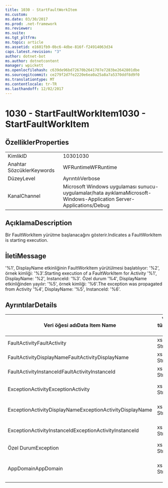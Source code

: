```yaml
---
title: 1030 - StartFaultWorkItem
ms.custom: 
ms.date: 03/30/2017
ms.prod: .net-framework
ms.reviewer: 
ms.suite: 
ms.tgt_pltfrm: 
ms.topic: article
ms.assetid: e1601fb9-0bc6-4dbe-816f-f24914063d34
caps.latest.revision: "3"
author: dotnet-bot
ms.author: dotnetcontent
manager: wpickett
ms.openlocfilehash: c639de96bd72670b2641707e7283be2642801dbe
ms.sourcegitcommit: ce279f2d7fe2220e6ea0a25a8a7a5370ddf8d9f0
ms.translationtype: MT
ms.contentlocale: tr-TR
ms.lasthandoff: 12/02/2017
---
```

# <a name="1030---startfaultworkitem"></a><span data-ttu-id="a7825-102">1030 - StartFaultWorkItem</span><span class="sxs-lookup"><span data-stu-id="a7825-102">1030 - StartFaultWorkItem</span></span>
## <a name="properties"></a><span data-ttu-id="a7825-103">Özellikler</span><span class="sxs-lookup"><span data-stu-id="a7825-103">Properties</span></span>  
  
|||  
|-|-|  
|<span data-ttu-id="a7825-104">Kimlik</span><span class="sxs-lookup"><span data-stu-id="a7825-104">ID</span></span>|<span data-ttu-id="a7825-105">1030</span><span class="sxs-lookup"><span data-stu-id="a7825-105">1030</span></span>|  
|<span data-ttu-id="a7825-106">Anahtar Sözcükler</span><span class="sxs-lookup"><span data-stu-id="a7825-106">Keywords</span></span>|<span data-ttu-id="a7825-107">WFRuntime</span><span class="sxs-lookup"><span data-stu-id="a7825-107">WFRuntime</span></span>|  
|<span data-ttu-id="a7825-108">Düzey</span><span class="sxs-lookup"><span data-stu-id="a7825-108">Level</span></span>|<span data-ttu-id="a7825-109">Ayrıntılı</span><span class="sxs-lookup"><span data-stu-id="a7825-109">Verbose</span></span>|  
|<span data-ttu-id="a7825-110">Kanal</span><span class="sxs-lookup"><span data-stu-id="a7825-110">Channel</span></span>|<span data-ttu-id="a7825-111">Microsoft Windows uygulaması sunucu-uygulamalar/hata ayıklama</span><span class="sxs-lookup"><span data-stu-id="a7825-111">Microsoft-Windows-Application Server-Applications/Debug</span></span>|  
  
## <a name="description"></a><span data-ttu-id="a7825-112">Açıklama</span><span class="sxs-lookup"><span data-stu-id="a7825-112">Description</span></span>  
 <span data-ttu-id="a7825-113">Bir FaultWorkItem yürütme başlanacağını gösterir.</span><span class="sxs-lookup"><span data-stu-id="a7825-113">Indicates a FaultWorkItem is starting execution.</span></span>  
  
## <a name="message"></a><span data-ttu-id="a7825-114">İleti</span><span class="sxs-lookup"><span data-stu-id="a7825-114">Message</span></span>  
 <span data-ttu-id="a7825-115">'%1', DisplayName etkinliğinin FaultWorkItem yürütülmesi başlatılıyor: '%2', örnek kimliği: '%3'.</span><span class="sxs-lookup"><span data-stu-id="a7825-115">Starting execution of a FaultWorkItem for Activity '%1', DisplayName: '%2', InstanceId: '%3'.</span></span>  <span data-ttu-id="a7825-116">Özel durum '%4', DisplayName etkinliğinden yayılır: '%5', örnek kimliği: '%6'.</span><span class="sxs-lookup"><span data-stu-id="a7825-116">The exception was propagated from Activity '%4', DisplayName: '%5', InstanceId: '%6'.</span></span>  
  
## <a name="details"></a><span data-ttu-id="a7825-117">Ayrıntılar</span><span class="sxs-lookup"><span data-stu-id="a7825-117">Details</span></span>  
  
|<span data-ttu-id="a7825-118">Veri öğesi adı</span><span class="sxs-lookup"><span data-stu-id="a7825-118">Data Item Name</span></span>|<span data-ttu-id="a7825-119">Veri öğesi türü</span><span class="sxs-lookup"><span data-stu-id="a7825-119">Data Item Type</span></span>|<span data-ttu-id="a7825-120">Açıklama</span><span class="sxs-lookup"><span data-stu-id="a7825-120">Description</span></span>|  
|--------------------|--------------------|-----------------|  
|<span data-ttu-id="a7825-121">FaultActivity</span><span class="sxs-lookup"><span data-stu-id="a7825-121">FaultActivity</span></span>|<span data-ttu-id="a7825-122">xs: String</span><span class="sxs-lookup"><span data-stu-id="a7825-122">xs:string</span></span>|<span data-ttu-id="a7825-123">Hataya etkinlik türü adı.</span><span class="sxs-lookup"><span data-stu-id="a7825-123">The type name of the fault activity.</span></span>|  
|<span data-ttu-id="a7825-124">FaultActivityDisplayName</span><span class="sxs-lookup"><span data-stu-id="a7825-124">FaultActivityDisplayName</span></span>|<span data-ttu-id="a7825-125">xs: String</span><span class="sxs-lookup"><span data-stu-id="a7825-125">xs:string</span></span>|<span data-ttu-id="a7825-126">Hataya etkinlik görünen adı.</span><span class="sxs-lookup"><span data-stu-id="a7825-126">The display name of the fault activity.</span></span>|  
|<span data-ttu-id="a7825-127">FaultActivityInstanceId</span><span class="sxs-lookup"><span data-stu-id="a7825-127">FaultActivityInstanceId</span></span>|<span data-ttu-id="a7825-128">xs: String</span><span class="sxs-lookup"><span data-stu-id="a7825-128">xs:string</span></span>|<span data-ttu-id="a7825-129">Hataya etkinlik örnek kimliği.</span><span class="sxs-lookup"><span data-stu-id="a7825-129">The instance id of the fault activity.</span></span>|  
|<span data-ttu-id="a7825-130">ExceptionActivity</span><span class="sxs-lookup"><span data-stu-id="a7825-130">ExceptionActivity</span></span>|<span data-ttu-id="a7825-131">xs: String</span><span class="sxs-lookup"><span data-stu-id="a7825-131">xs:string</span></span>|<span data-ttu-id="a7825-132">Özel durum oluşturdu etkinlik türü adı.</span><span class="sxs-lookup"><span data-stu-id="a7825-132">The type name of the activity that threw the exception.</span></span>|  
|<span data-ttu-id="a7825-133">ExceptionActivityDisplayName</span><span class="sxs-lookup"><span data-stu-id="a7825-133">ExceptionActivityDisplayName</span></span>|<span data-ttu-id="a7825-134">xs: String</span><span class="sxs-lookup"><span data-stu-id="a7825-134">xs:string</span></span>|<span data-ttu-id="a7825-135">Özel durum oluşturdu etkinliğin görünen adı.</span><span class="sxs-lookup"><span data-stu-id="a7825-135">The display name of the activity that threw the exception.</span></span>|  
|<span data-ttu-id="a7825-136">ExceptionActivityInstanceId</span><span class="sxs-lookup"><span data-stu-id="a7825-136">ExceptionActivityInstanceId</span></span>|<span data-ttu-id="a7825-137">xs: String</span><span class="sxs-lookup"><span data-stu-id="a7825-137">xs:string</span></span>|<span data-ttu-id="a7825-138">Özel durum oluşturdu etkinlik örnek kimliği.</span><span class="sxs-lookup"><span data-stu-id="a7825-138">The instance id of the activity that threw the exception.</span></span>|  
|<span data-ttu-id="a7825-139">Özel Durum</span><span class="sxs-lookup"><span data-stu-id="a7825-139">Exception</span></span>|<span data-ttu-id="a7825-140">xs: String</span><span class="sxs-lookup"><span data-stu-id="a7825-140">xs:string</span></span>|<span data-ttu-id="a7825-141">Özel durum için özel durum ayrıntıları</span><span class="sxs-lookup"><span data-stu-id="a7825-141">The exception details for the exception</span></span>|  
|<span data-ttu-id="a7825-142">AppDomain</span><span class="sxs-lookup"><span data-stu-id="a7825-142">AppDomain</span></span>|<span data-ttu-id="a7825-143">xs: String</span><span class="sxs-lookup"><span data-stu-id="a7825-143">xs:string</span></span>|<span data-ttu-id="a7825-144">AppDomain.CurrentDomain.FriendlyName tarafından döndürülen dize.</span><span class="sxs-lookup"><span data-stu-id="a7825-144">The string returned by AppDomain.CurrentDomain.FriendlyName.</span></span>|
